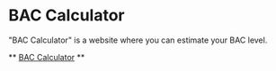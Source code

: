 # BAC Calculator

"BAC Calculator" is a website where you can estimate your BAC level.

** [BAC Calculator](https://mstopin.github.io/BAC-Calculator/) **
